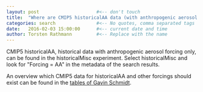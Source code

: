 ```yaml
---
layout: post                     #<-- don't touch
title:  "Where are CMIP5 historicalAA data (with anthropogenic aerosol forcing only)?" #<-- keep the quotes " ... "
categories: search               #<-- No quotes, comma separated tags
date:   2016-02-03 15:00:00      #<-- current date and time
author: Torsten Rathmann         #<-- Replace with the name
---
```


CMIP5 historicalAA, historical data with anthropogenic aerosol forcing only, can be found in the historicalMisc experiment. Select historicalMisc and look for "Forcing = AA" in the metadata of the search results.

An overview which CMIP5 data for historicalAA and other forcings should exist can be found in the [tables of Gavin Schmidt][historical_Misc].

[historical_Misc]: http://cmip-pcmdi.llnl.gov/cmip5/docs/historical_Misc_forcing.pdf
